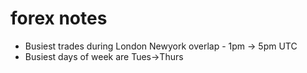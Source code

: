 # forex notes

- Busiest trades during London Newyork overlap - 1pm -> 5pm UTC
- Busiest days of week are Tues->Thurs
